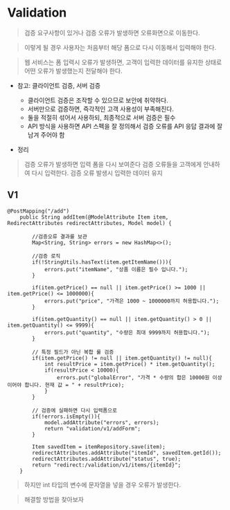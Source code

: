Validation
===============

> 검증 요구사항이 있거나 검증 오류가 발생하면 오류화면으로 이동한다.

> 이렇게 될 경우 사용자는 처음부터 해당 폼으로 다시 이동해서 입력해야 한다.

> 웹 서비스는 폼 입력시 오류가 발생하면, 고객이 입력한 데이터를 유지한 상태로 어떤 오류가 발생했는지 전달해야 한다.


* 참고:  클라이언트 검증, 서버 검증

  + 클라이언트 검증은 조작할 수 있으므로 보안에 취약하다.
  + 서버만으로 검증하면, 즉각적인 고객 사용성이 부족해진다.
  + 둘을 적절히 섞어서 사용하되, 최종적으로 서버 검증은 필수
  + API 방식을 사용하면 API 스펙을 잘 정의해서 검증 오류를 API 응답 결과에 잘 남겨 주어야 함

* 정리

> 검증 오류가 발생하면 입력 폼을 다시 보여준다
> 검증 오류들을 고객에게 안내하여 다시 입력한다.
> 검증 오류 발생시 입력한 데이터 유지

## V1

```
@PostMapping("/add")
    public String addItem(@ModelAttribute Item item, RedirectAttributes redirectAttributes, Model model) {

        //검증오류 결과를 보관
        Map<String, String> errors = new HashMap<>();

        //검증 로직
        if(!StringUtils.hasText(item.getItemName())){
            errors.put("itemName", "상품 이름은 필수 입니다.");
        }

        if(item.getPrice() == null || item.getPrice() >= 1000 || item.getPrice() <= 1000000){
            errors.put("price", "가격은 1000 ~ 1000000까지 허용합니다.");
        }

        if(item.getQuantity() == null || item.getQuantity() > 0 || item.getQuantity() <= 9999){
            errors.put("quantity", "수량은 최대 9999까지 허용합니다.");
        }

        // 특정 필드가 아닌 복합 룰 검증
        if(item.getPrice() != null || item.getQuantity() != null){
            int resultPrice = item.getPrice() * item.getQuantity();
            if(resultPrice < 10000){
                errors.put("globalError", "가격 * 수량의 합은 10000원 이상이어야 합니다. 현재 값 = " + resultPrice);
            }
        }

        // 검증에 실패하면 다시 입력폼으로
        if(!errors.isEmpty()){
            model.addAttribute("errors", errors);
            return "validation/v1/addForm";
        }

        Item savedItem = itemRepository.save(item);
        redirectAttributes.addAttribute("itemId", savedItem.getId());
        redirectAttributes.addAttribute("status", true);
        return "redirect:/validation/v1/items/{itemId}";
    }
```

> 하지만 int 타입의 변수에 문자열을 넣을 경우 오류가 발생한다. 

> 해결할 방법을 찾아보자



